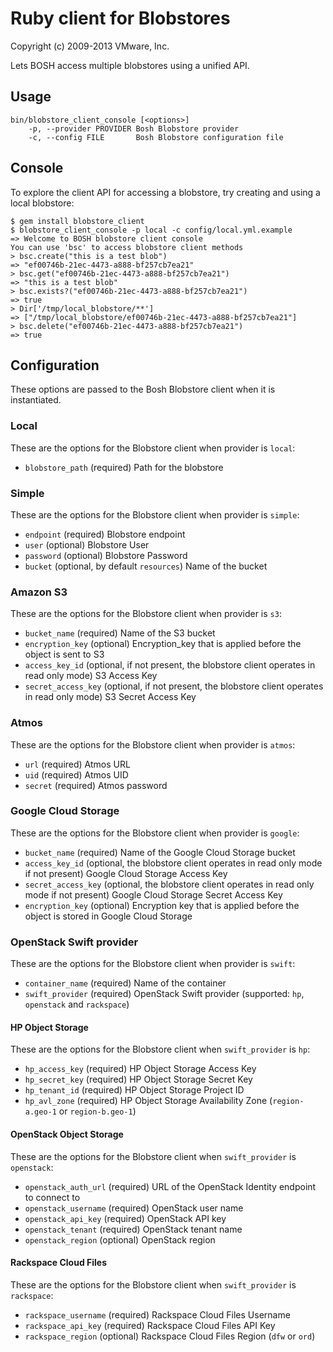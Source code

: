 # Ruby client for Blobstores
Copyright (c) 2009-2013 VMware, Inc.

Lets BOSH access multiple blobstores using a unified API.

## Usage

    bin/blobstore_client_console [<options>]
        -p, --provider PROVIDER Bosh Blobstore provider
        -c, --config FILE       Bosh Blobstore configuration file

## Console

To explore the client API for accessing a blobstore, try creating and using a local blobstore:

```
$ gem install blobstore_client
$ blobstore_client_console -p local -c config/local.yml.example
=> Welcome to BOSH blobstore client console
You can use 'bsc' to access blobstore client methods
> bsc.create("this is a test blob")
=> "ef00746b-21ec-4473-a888-bf257cb7ea21" 
> bsc.get("ef00746b-21ec-4473-a888-bf257cb7ea21")
=> "this is a test blob"
> bsc.exists?("ef00746b-21ec-4473-a888-bf257cb7ea21")
=> true
> Dir['/tmp/local_blobstore/**']
=> ["/tmp/local_blobstore/ef00746b-21ec-4473-a888-bf257cb7ea21"]
> bsc.delete("ef00746b-21ec-4473-a888-bf257cb7ea21")
=> true
```

## Configuration

These options are passed to the Bosh Blobstore client when it is instantiated.

### Local

These are the options for the Blobstore client when provider is `local`:

* `blobstore_path` (required)
  Path for the blobstore

### Simple

These are the options for the Blobstore client when provider is `simple`:

* `endpoint` (required)
  Blobstore endpoint
* `user` (optional)
  Blobstore User
* `password` (optional)
  Blobstore Password
* `bucket` (optional, by default `resources`)
  Name of the bucket

### Amazon S3

These are the options for the Blobstore client when provider is `s3`:

* `bucket_name` (required)
  Name of the S3 bucket
* `encryption_key` (optional)
  Encryption_key that is applied before the object is sent to S3
* `access_key_id` (optional, if not present, the blobstore client operates in read only mode)
  S3 Access Key
* `secret_access_key` (optional, if not present, the blobstore client operates in read only mode)
  S3 Secret Access Key

### Atmos

These are the options for the Blobstore client when provider is `atmos`:

* `url` (required)
  Atmos URL
* `uid` (required)
  Atmos UID
* `secret` (required)
  Atmos password

### Google Cloud Storage

These are the options for the Blobstore client when provider is `google`:

* `bucket_name` (required)
  Name of the Google Cloud Storage bucket
* `access_key_id` (optional, the blobstore client operates in read only mode if not present)
  Google Cloud Storage Access Key
* `secret_access_key` (optional, the blobstore client operates in read only mode if not present)
  Google Cloud Storage Secret Access Key
* `encryption_key` (optional)
  Encryption key that is applied before the object is stored in Google Cloud Storage

### OpenStack Swift provider

These are the options for the Blobstore client when provider is `swift`:

* `container_name` (required)
  Name of the container
* `swift_provider` (required)
  OpenStack Swift provider (supported: `hp`, `openstack` and `rackspace`)

#### HP Object Storage

These are the options for the Blobstore client when `swift_provider` is `hp`:

* `hp_access_key` (required)
  HP Object Storage Access Key
* `hp_secret_key` (required)
  HP Object Storage Secret Key
* `hp_tenant_id` (required)
  HP Object Storage Project ID
* `hp_avl_zone` (required)
  HP Object Storage Availability Zone (`region-a.geo-1` or `region-b.geo-1`)

#### OpenStack Object Storage

These are the options for the Blobstore client when `swift_provider` is `openstack`:

* `openstack_auth_url` (required)
  URL of the OpenStack Identity endpoint to connect to
* `openstack_username` (required)
  OpenStack user name
* `openstack_api_key` (required)
  OpenStack API key
* `openstack_tenant` (required)
  OpenStack tenant name
* `openstack_region` (optional)
  OpenStack region

#### Rackspace Cloud Files

These are the options for the Blobstore client when `swift_provider` is `rackspace`:

* `rackspace_username` (required)
  Rackspace Cloud Files Username
* `rackspace_api_key` (required)
  Rackspace Cloud Files API Key
* `rackspace_region` (optional)
  Rackspace Cloud Files Region (`dfw` or `ord`)